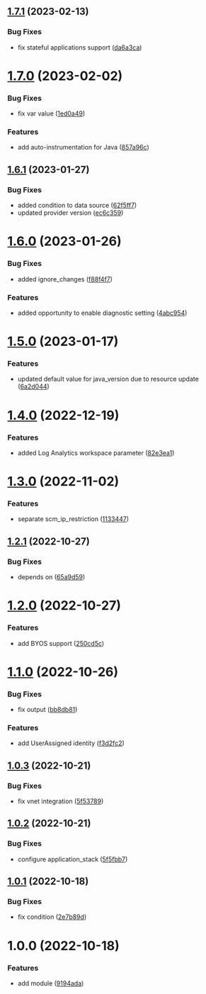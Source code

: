 ## [1.7.1](https://github.com/data-platform-hq/terraform-azurerm-linux-web-app/compare/v1.7.0...v1.7.1) (2023-02-13)


### Bug Fixes

* fix stateful applications support ([da6a3ca](https://github.com/data-platform-hq/terraform-azurerm-linux-web-app/commit/da6a3ca3f7cc97b5da45e5660110581a6b2e5b02))

# [1.7.0](https://github.com/data-platform-hq/terraform-azurerm-linux-web-app/compare/v1.6.1...v1.7.0) (2023-02-02)


### Bug Fixes

* fix var value ([1ed0a49](https://github.com/data-platform-hq/terraform-azurerm-linux-web-app/commit/1ed0a49c5563f702095123bd2a18e858eb4d0f51))


### Features

* add auto-instrumentation for Java ([857a96c](https://github.com/data-platform-hq/terraform-azurerm-linux-web-app/commit/857a96cb9a0f4d7b92488e002e9bfe938ec8626d))

## [1.6.1](https://github.com/data-platform-hq/terraform-azurerm-linux-web-app/compare/v1.6.0...v1.6.1) (2023-01-27)


### Bug Fixes

* added condition to data source ([62f5ff7](https://github.com/data-platform-hq/terraform-azurerm-linux-web-app/commit/62f5ff7e4ce83ec25c490899bbd1d12acb990f10))
* updated provider version ([ec6c359](https://github.com/data-platform-hq/terraform-azurerm-linux-web-app/commit/ec6c35912ad617d80f378d6f97e0e5a67f94e417))

# [1.6.0](https://github.com/data-platform-hq/terraform-azurerm-linux-web-app/compare/v1.5.0...v1.6.0) (2023-01-26)


### Bug Fixes

* added ignore_changes ([f88f4f7](https://github.com/data-platform-hq/terraform-azurerm-linux-web-app/commit/f88f4f770e0c9375a1a6e7a71eeb0fec7fae6d7f))


### Features

* added opportunity to enable diagnostic setting ([4abc954](https://github.com/data-platform-hq/terraform-azurerm-linux-web-app/commit/4abc954d4efcd42ec106ec0cd8b45036b83c9ef3))

# [1.5.0](https://github.com/data-platform-hq/terraform-azurerm-linux-web-app/compare/v1.4.0...v1.5.0) (2023-01-17)


### Features

* updated default value for java_version due to resource update ([6a2d044](https://github.com/data-platform-hq/terraform-azurerm-linux-web-app/commit/6a2d044ce46da8c91c7022de2204c0ddf46bb7dc))

# [1.4.0](https://github.com/data-platform-hq/terraform-azurerm-linux-web-app/compare/v1.3.0...v1.4.0) (2022-12-19)


### Features

* added Log Analytics workspace parameter ([82e3ea1](https://github.com/data-platform-hq/terraform-azurerm-linux-web-app/commit/82e3ea1b6e8fa59bd6edb16c6a582f08a806a9af))

# [1.3.0](https://github.com/data-platform-hq/terraform-azurerm-linux-web-app/compare/v1.2.1...v1.3.0) (2022-11-02)


### Features

* separate scm_ip_restriction ([1133447](https://github.com/data-platform-hq/terraform-azurerm-linux-web-app/commit/113344794cbe3038c46baafca64158421dd58166))

## [1.2.1](https://github.com/data-platform-hq/terraform-azurerm-linux-web-app/compare/v1.2.0...v1.2.1) (2022-10-27)


### Bug Fixes

* depends on ([65a9d59](https://github.com/data-platform-hq/terraform-azurerm-linux-web-app/commit/65a9d5989719475fbaaac1711434aad27002f805))

# [1.2.0](https://github.com/data-platform-hq/terraform-azurerm-linux-web-app/compare/v1.1.0...v1.2.0) (2022-10-27)


### Features

* add BYOS support ([250cd5c](https://github.com/data-platform-hq/terraform-azurerm-linux-web-app/commit/250cd5cd81cb4688ca83a6b70c7a6bb94365afd5))

# [1.1.0](https://github.com/data-platform-hq/terraform-azurerm-linux-web-app/compare/v1.0.3...v1.1.0) (2022-10-26)


### Bug Fixes

* fix output ([bb8db81](https://github.com/data-platform-hq/terraform-azurerm-linux-web-app/commit/bb8db8132771758abd957f842a561a383d92c385))


### Features

* add UserAssigned identity ([f3d2fc2](https://github.com/data-platform-hq/terraform-azurerm-linux-web-app/commit/f3d2fc242668696534bf4900a00db3e7036dc714))

## [1.0.3](https://github.com/data-platform-hq/terraform-azurerm-linux-web-app/compare/v1.0.2...v1.0.3) (2022-10-21)


### Bug Fixes

* fix vnet integration ([5f53789](https://github.com/data-platform-hq/terraform-azurerm-linux-web-app/commit/5f5378965daabb28dccd542fd375ba67be25a617))

## [1.0.2](https://github.com/data-platform-hq/terraform-azurerm-linux-web-app/compare/v1.0.1...v1.0.2) (2022-10-21)


### Bug Fixes

* configure application_stack ([5f5fbb7](https://github.com/data-platform-hq/terraform-azurerm-linux-web-app/commit/5f5fbb7b58e08664669d5471811bd127ed02fb62))

## [1.0.1](https://github.com/data-platform-hq/terraform-azurerm-linux-web-app/compare/v1.0.0...v1.0.1) (2022-10-18)


### Bug Fixes

* fix condition ([2e7b89d](https://github.com/data-platform-hq/terraform-azurerm-linux-web-app/commit/2e7b89da1771d8dee7fad603d6a6b257403a85d4))

# 1.0.0 (2022-10-18)


### Features

* add module ([9194ada](https://github.com/data-platform-hq/terraform-azurerm-linux-web-app/commit/9194ada64029433fdb30ec95b1f715d6c7903090))
